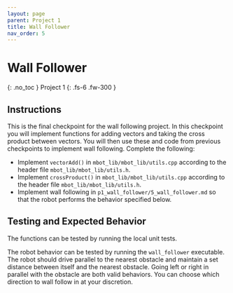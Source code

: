 ```yaml
---
layout: page
parent: Project 1
title: Wall Follower
nav_order: 5
---
```


# Wall Follower
{: .no_toc }
Project 1
{: .fs-6 .fw-300 }

## Instructions

This is the final checkpoint for the wall following project. In this checkpoint you will implement functions for adding vectors and taking the cross product between vectors. You will then use these and code from previous checkpoints to implement wall following. Complete the following:

- Implement ```vectorAdd()``` in ```mbot_lib/mbot_lib/utils.cpp``` according to the header file ```mbot_lib/mbot_lib/utils.h```.
- Implement ```crossProduct()``` in ```mbot_lib/mbot_lib/utils.cpp``` according to the header file ```mbot_lib/mbot_lib/utils.h```.
- Implement wall following in ```p1_wall_follower/5_wall_follower.md``` so that the robot performs the behavior specified below.

## Testing and Expected Behavior

The functions can be tested by running the local unit tests. 

The robot behavior can be tested by running the ```wall_follower``` executable. The robot should drive parallel to the nearest obstacle and maintain a set distance between itself and the nearest obstacle. Going left or right in parallel with the obstacle are both valid behaviors. You can choose which direction to wall follow in at your discretion. 
